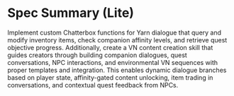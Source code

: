 # Spec Summary (Lite)

Implement custom Chatterbox functions for Yarn dialogue that query and modify inventory items, check companion affinity levels, and retrieve quest objective progress. Additionally, create a VN content creation skill that guides creators through building companion dialogues, quest conversations, NPC interactions, and environmental VN sequences with proper templates and integration. This enables dynamic dialogue branches based on player state, affinity-gated content unlocking, item trading in conversations, and contextual quest feedback from NPCs.
